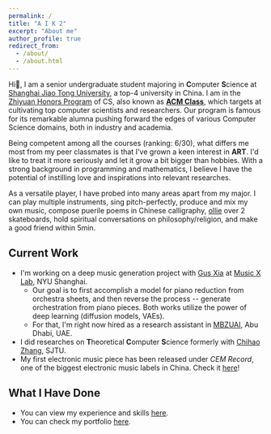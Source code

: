```yaml
---
permalink: /
title: "A I K 2"
excerpt: "About me"
author_profile: true
redirect_from: 
  - /about/
  - /about.html
---
```


Hi👋, I am a senior undergraduate student majoring in **C**omputer **S**cience at [Shanghai Jiao Tong University](https://en.sjtu.edu.cn/), a top-4 university in China. I am in the [Zhiyuan Honors Program](https://en.zhiyuan.sjtu.edu.cn/) of CS, also known as [**ACM Class**](https://acm.sjtu.edu.cn/home), which targets at cultivating top computer scientists and researchers. Our program is famous for its remarkable alumna pushing forward the edges of various Computer Science domains, both in industry and academia.

Being competent among all the courses (ranking: 6/30), what differs me most from my peer classmates is that I've grown a keen interest in **ART**. I'd like to treat it more seriously and let it grow a bit bigger than hobbies. With a strong background in programming and mathematics, I believe I have the potential of instilling love and inspirations into relevant researches.

As a versatile player, I have probed into many areas apart from my major. I can play multiple instruments, sing pitch-perfectly, produce and mix my own music, compose puerile poems in Chinese calligraphy, [ollie](https://en.wikipedia.org/wiki/Ollie_(skateboarding)) over 2 skateboards, hold spiritual conversations on philosophy/religion, and make a good friend within 5min.

## Current Work

- I'm working on a deep music generation project with [Gus Xia](https://www.cs.cmu.edu/~gxia/) at [Music X Lab](http://www.musicxlab.com), NYU Shanghai.
    - Our goal is to first accomplish a model for piano reduction from orchestra sheets, and then reverse the process -- generate orchestration from piano pieces. Both works utilize the power of deep learning (diffusion models, VAEs).
    - For that, I'm right now hired as a research assistant in [MBZUAI](https://mbzuai.ac.ae/), Abu Dhabi, UAE.
- I did researches on **T**heoretical **C**omputer **S**cience formerly with [Chihao Zhang](http://chihaozhang.com), SJTU.
- My first electronic music piece has been released under *CEM Record*, one of the biggest electronic music labels in China. Check it [here](/portfolio/sunset_sea/)!

## What I Have Done

- You can view my experience and skills [here](/cv/).
- You can check my portfolio [here](/portfolio/).
